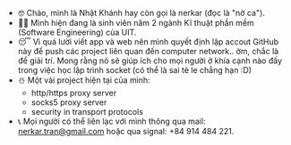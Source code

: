- 🤓 Chào, mình là Nhật Khánh hay còn gọi là nerkar (đọc là "nờ ca").
- 🧑‍💻 Mình hiện đang là sinh viên năm 2 ngành Kĩ thuật phần mềm (Software Engineering) của UIT.
- 😴 Vì quá lười viết app và web nên mình quyết định lập accout GitHub này để push các project liên quan đến computer network.. ờm, chắc là để giải trí. Mong rằng nó sẽ giúp ích cho mọi người ở khía cạnh nào đấy trong việc học lập trình socket (có thể là sai tè le chẳng hạn :D)
- ☃️ Một vài project hiện tại của mình:
  - http/https proxy server
  - socks5 proxy server
  - security in transport protocols
- 📞 Mọi người có thể liên lạc với mình thông qua mail: nerkar.tran@gmail.com hoặc qua signal: +84 914 484 221.
